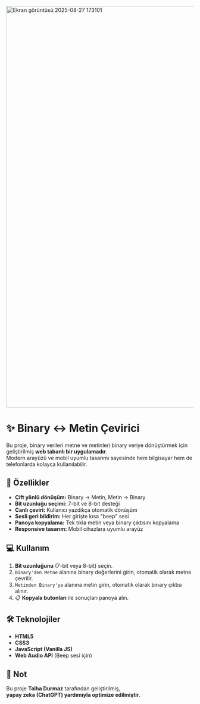 <img width="1919" height="1079" alt="Ekran görüntüsü 2025-08-27 173101" src="https://github.com/user-attachments/assets/432eac7e-ba3f-46fd-97e2-52124f111471" />



# ✨ Binary ↔ Metin Çevirici

Bu proje, binary verileri metne ve metinleri binary veriye dönüştürmek için geliştirilmiş **web tabanlı bir uygulamadır**.  
Modern arayüzü ve mobil uyumlu tasarımı sayesinde hem bilgisayar hem de telefonlarda kolayca kullanılabilir.  

## 🚀 Özellikler
- **Çift yönlü dönüşüm:** Binary → Metin, Metin → Binary
- **Bit uzunluğu seçimi:** 7-bit ve 8-bit desteği
- **Canlı çeviri:** Kullanıcı yazdıkça otomatik dönüşüm
- **Sesli geri bildirim:** Her girişte kısa "beep" sesi
- **Panoya kopyalama:** Tek tıkla metin veya binary çıktısını kopyalama
- **Responsive tasarım:** Mobil cihazlara uyumlu arayüz

## 💻 Kullanım
1. **Bit uzunluğunu** (7-bit veya 8-bit) seçin.  
2. `Binary'den Metne` alanına binary değerlerini girin, otomatik olarak metne çevrilir.  
3. `Metinden Binary'ye` alanına metin girin, otomatik olarak binary çıktısı alınır.  
4. 📋 **Kopyala butonları** ile sonuçları panoya alın.  

## 🛠️ Teknolojiler
- **HTML5**
- **CSS3**
- **JavaScript (Vanilla JS)**
- **Web Audio API** (Beep sesi için)

## 🤖 Not
Bu proje **Talha Durmaz** tarafından geliştirilmiş,  
**yapay zeka (ChatGPT) yardımıyla optimize edilmiştir**.

